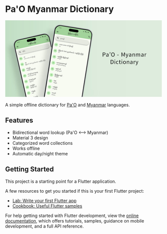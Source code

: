 # Pa'O Myanmar Dictionary

![Pa'O Myanmar Dictionary](https://github.com/KhunHtetzNaing/pao-myanmar-dictionary/blob/main/files/playstore/cover.jpg?raw=true)

A simple offline dictionary for [Pa'O](https://en.wikipedia.org/wiki/Pa%27O_language) and [Myanmar](https://en.wikipedia.org/wiki/Burmese_language) languages.

## Features

- Bidirectional word lookup (Pa'O ⟷ Myanmar)
- Material 3 design
- Categorized word collections
- Works offline
- Automatic day/night theme

## Getting Started

This project is a starting point for a Flutter application.

A few resources to get you started if this is your first Flutter project:

- [Lab: Write your first Flutter app](https://docs.flutter.dev/get-started/codelab)
- [Cookbook: Useful Flutter samples](https://docs.flutter.dev/cookbook)

For help getting started with Flutter development, view the
[online documentation](https://docs.flutter.dev/), which offers tutorials,
samples, guidance on mobile development, and a full API reference.
